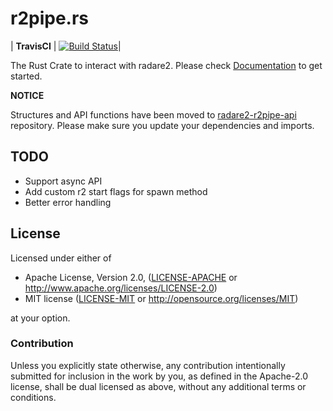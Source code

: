 r2pipe.rs
=========

| **TravisCI** 	| [![Build Status](https://travis-ci.org/radareorg/r2pipe.rs.svg?branch=master)](https://travis-ci.org/radareorg/r2pipe.rs)|

The Rust Crate to interact with radare2.
Please check [Documentation](https://radare.github.io/r2pipe.rs) to get
started.

**NOTICE**

Structures and API functions have been moved to [radare2-r2pipe-api](https://github.com/radare/radare2-r2pipe-api)
repository. Please make sure you update your dependencies and imports.

TODO
----
* Support async API
* Add custom r2 start flags for spawn method
* Better error handling

## License

Licensed under either of

 * Apache License, Version 2.0, ([LICENSE-APACHE](LICENSE-APACHE) or http://www.apache.org/licenses/LICENSE-2.0)
 * MIT license ([LICENSE-MIT](LICENSE-MIT) or http://opensource.org/licenses/MIT)

at your option.

### Contribution

Unless you explicitly state otherwise, any contribution intentionally submitted
for inclusion in the work by you, as defined in the Apache-2.0 license, shall be dual licensed as above, without any additional terms or conditions.
